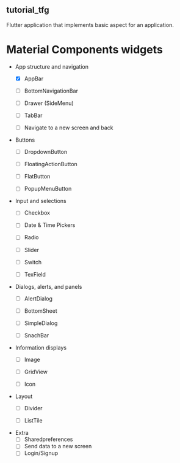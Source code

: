 ## tutorial_tfg

Flutter application that implements basic aspect for an application.


# Material Components widgets
   * App structure and navigation
      - [x] AppBar
      - [ ] BottomNavigationBar
      - [ ] Drawer (SideMenu)
      - [ ] TabBar
      - [ ] Navigate to a new screen and back
  
  
   * Buttons
      - [ ] DropdownButton
      - [ ] FloatingActionButton
      - [ ] FlatButton
      - [ ] PopupMenuButton


   * Input and selections
      - [ ] Checkbox
      - [ ] Date & Time Pickers
      - [ ] Radio
      - [ ] Slider
      - [ ] Switch
      - [ ] TexField
      
      
   * Dialogs, alerts, and panels
      - [ ] AlertDialog
      - [ ] BottomSheet
      - [ ] SimpleDialog
      - [ ] SnachBar


   * Information displays
      - [ ] Image
      - [ ] GridView
      - [ ] Icon


   * Layout
      - [ ] Divider
      - [ ] ListTile


   * Extra
      - [ ] Sharedpreferences
      - [ ] Send data to a new screen
      - [ ] Login/Signup
